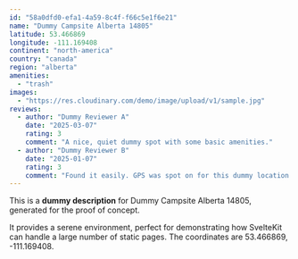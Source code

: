 ```yaml
---
id: "58a0dfd0-efa1-4a59-8c4f-f66c5e1f6e21"
name: "Dummy Campsite Alberta 14805"
latitude: 53.466869
longitude: -111.169408
continent: "north-america"
country: "canada"
region: "alberta"
amenities:
  - "trash"
images:
  - "https://res.cloudinary.com/demo/image/upload/v1/sample.jpg"
reviews:
  - author: "Dummy Reviewer A"
    date: "2025-03-07"
    rating: 3
    comment: "A nice, quiet dummy spot with some basic amenities."
  - author: "Dummy Reviewer B"
    date: "2025-01-07"
    rating: 3
    comment: "Found it easily. GPS was spot on for this dummy location."
---
```


This is a **dummy description** for Dummy Campsite Alberta 14805, generated for the proof of concept.

It provides a serene environment, perfect for demonstrating how SvelteKit can handle a large number of static pages. The coordinates are 53.466869, -111.169408.
